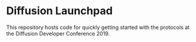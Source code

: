 # Diffusion Launchpad

This repository hosts code for quickly getting started with the protocols at the Diffusion Developer Conference 2019.
